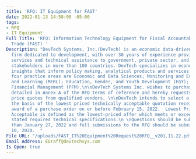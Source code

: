 ```yaml
---
title: 'RFQ: IT Equipment for FAST'
date: 2022-01-13 14:58:00 -05:00
tags:
- RFQ
- IT Equipment
Full Title: 'RFQ: Information Technology Equipment for Fiscal Accountability and Sustainable
  Trade (FAST) '
Description: "DevTech Systems, Inc.(DevTech) is an economic data-driven consulting
  firm dedicated to development, with over 30 years of experience providing advisory
  services and technical assistance to government, private sector, and civil society
  stakeholders in more than 100 countries. DevTech specializes in economics and data-driven
  insights that inform policy making, analytical products and services. DevTech’s
  four practice areas are Economic and Data Sciences; Monitoring and Evaluation, Research
  and Learning (MERL); Education, Gender, and Youth Development (EGY); and Public
  Financial Management (PFM).\n\nDevTech Systems Inc. wishes to purchase the items/services
  detailed in Annex A of the RFQ terms of reference and hereby requests product and
  price quotes from qualified vendors. \n\nDevTech intends to select a supplier on
  the basis of the lowest priced technically acceptable quotation received for the
  award of a purchase order on or before February 15, 2022.  Lowest Price Technically
  Acceptable is defined as the lowest-priced offer which meets or exceeds the minimum
  stated required technical specifications.\n \nQuestions should be submitted no later
  than January 27, 2022 and full submissions to the RFQ should be submitted by February
  10, 2020.  "
File URL: "/uploads/FAST_IT%20Equipment%20Request%20RFQ__v201.11.22.pdf"
Email Address: EGraff@devtechsys.com
Is Open: true
---
```



